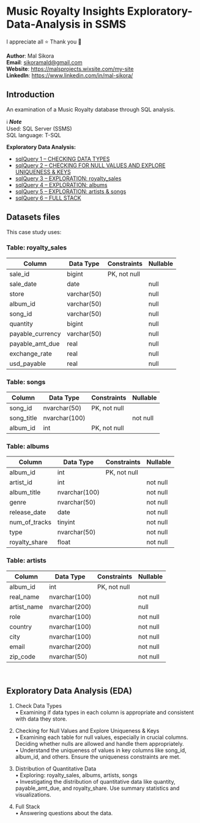 # Music Royalty Insights Exploratory-Data-Analysis in SSMS

I appreciate all ⭐ 
Thank you 💙

**Author**: Mal Sikora <br />
**Email**: sikoramald@gmail.com <br />
**Website**: https://malsprojects.wixsite.com/my-site  <br />
**LinkedIn**: https://www.linkedin.com/in/mal-sikora/  <br />

## Introduction
An examination of a Music Royalty database through SQL analysis. </br>

ℹ️ **_Note_** </br>
Used: SQL Server (SSMS) </br>
SQL language: T-SQL </br>

**Exploratory Data Analysis:**
* [sqlQuery 1 – CHECKING DATA TYPES](/EDA/sqlQuery_1.md)<br>
* [sqlQuery 2 – CHECKING FOR NULL VALUES AND EXPLORE UNIQUENESS & KEYS](EDA/sqlQuery_2.md) <br>
* [sqlQuery 3 – EXPLORATION: royalty_sales](EDA/sqlQuery_3.md)<br>
* [sqlQuery 4 – EXPLORATION: albums](EDA/sqlQuery_4.md) <br>
* [sqlQuery 5 – EXPLORATION: artists & songs](EDA/sqlQuery_5.md) <br>
* [sqlQuery 6 – FULL STACK](EDA/sqlQuery_6.md)
   <br>
## Datasets files
This case study uses: 

### Table: royalty_sales
| Column            | Data Type         | Constraints  | Nullable |
|-------------------|-------------------|--------------|----------|
| sale_id           | bigint            | PK, not null |          |
| sale_date         | date              |              | null     |
| store             | varchar(50)       |              | null     |
| album_id          | varchar(50)       |              | null     |
| song_id           | varchar(50)       |              | null     |
| quantity          | bigint            |              | null     |
| payable_currency  | varchar(50)       |              | null     |
| payable_amt_due   | real              |              | null     |
| exchange_rate     | real              |              | null     |
| usd_payable       | real              |              | null     |

### Table: songs
| Column      | Data Type       | Constraints  | Nullable |
|-------------|-----------------|--------------|----------|
| song_id     | nvarchar(50)    | PK, not null |          |
| song_title  | nvarchar(100)   |              | not null |
| album_id    | int             | PK, not null |          |

### Table: albums
| Column         | Data Type  | Constraints  | Nullable |
|----------------|------------|--------------|----------|
| album_id       | int        | PK, not null |          |
| artist_id      | int        |              | not null |
| album_title    | nvarchar(100) |           | not null |
| genre          | nvarchar(50) |             | not null |
| release_date   | date       |              | not null |
| num_of_tracks  | tinyint     |              | not null |
| type           | nvarchar(50) |             | not null |
| royalty_share  | float      |              | not null |

### Table: artists
| Column        | Data Type   | Constraints  | Nullable |
|---------------|-------------|--------------|----------|
| album_id      | int         | PK, not null |          |
| real_name     | nvarchar(100) |            | not null |
| artist_name   | nvarchar(200) |            | null     |
| role          | nvarchar(100) |            | not null |
| country       | nvarchar(100) |            | not null |
| city          | nvarchar(100) |            | not null |
| email         | nvarchar(200) |            | not null |
| zip_code      | nvarchar(50)  |            | not null |

<br>

## Exploratory Data Analysis (EDA)
1.	Check Data Types <br>
•	Examining if data types in each column is appropriate and consistent with data they store. <br>

2.	Checking for Null Values and Explore Uniqueness & Keys<br>
•	Examining each table for null values, especially in crucial columns. Deciding whether nulls are allowed and handle them appropriately.<br>
•	Understand the uniqueness of values in key columns like song_id, album_id, and others. Ensure the uniqueness constraints are met.<br>

3.	Distribution of Quantitative Data<br>
•	Exploring: royalty_sales, albums, artists, songs<br>
•	Investigating the distribution of quantitative data like quantity, payable_amt_due, and royalty_share. Use summary statistics and visualizations.<br>

4.	Full Stack <br>
•	Answering questions about the data. <br><br>


<!-- Used [datasets](./source_data/csv/) for this case study
- <strong> </strong>: amazon_2024_valentines_best_sellers.csv  -->

